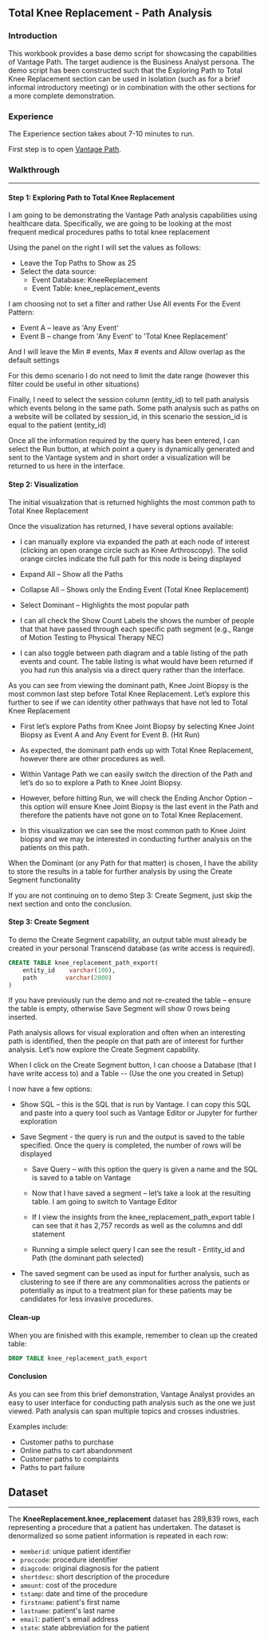 ## Total Knee Replacement - Path Analysis


### Introduction

This workbook provides a base demo script for showcasing the capabilities of Vantage Path. The target audience is the Business Analyst persona.
The demo script has been constructed such that the Exploring Path to Total Knee Replacement section can be used in isolation (such as for a brief informal introductory meeting) or in combination with the other sections for a more complete demonstration. 

### Experience

The Experience section takes about 7-10 minutes to run.

First step is to open <a href="/path-analyzer">Vantage Path</a>.

### Walkthrough
***

#### Step 1: Exploring Path to Total Knee Replacement

I am going to be demonstrating the Vantage Path analysis capabilities using healthcare data.  Specifically, we are going to be looking at the most frequent medical procedures paths to total knee replacement

Using the panel on the right I will set the values as follows:
- Leave the Top Paths to Show as 25
- Select the data source: 
    - Event Database: KneeReplacement
    - Event Table: knee_replacement_events


I am choosing not to set a filter and rather Use All events 
For the Event Pattern:
- Event A – leave as 'Any Event'
- Event B – change from 'Any Event' to 'Total Knee Replacement'
    
And I will leave the Min # events, Max # events and Allow overlap as the default settings

For this demo scenario I do not need to limit the date range (however this filter could be useful in other situations)

Finally, I need to select the session column (entity_id) to tell path analysis which events belong in the same path.  Some path analysis such as paths on a website will be collated by session_id, in this scenario the session_id is equal to the patient (entity_id)

Once all the information required by the query has been entered, I can select the Run button, at which point a query is dynamically generated and sent to the Vantage system and in short order a visualization will be returned to us here in the interface.

#### Step 2: Visualization

The initial visualization that is returned highlights the most common path to Total Knee Replacement

Once the visualization has returned, I have several options available:
- I can manually explore via expanded the path at each node of interest (clicking an open orange circle such as Knee Arthroscopy).  The solid orange circles indicate the full path for this node is being displayed 
- Expand All – Show all the Paths
- Collapse All – Shows only the Ending Event (Total Knee Replacement)
- Select Dominant – Highlights the most popular path

- I can all check the Show Count Labels the shows the number of people that that have passed through each specific path segment (e.g., Range of Motion Testing to Physical Therapy NEC)

- I can also toggle between path diagram and a table listing of the path events and count.  The table listing is what would have been returned if you had run this analysis via a direct query rather than the interface.

As you can see from viewing the dominant path, Knee Joint Biopsy is the most common last step before Total Knee Replacement.   Let’s explore this further to see if we can identity other pathways that have not led to Total Knee Replacement
- First let’s explore Paths from Knee Joint Biopsy by selecting Knee Joint Biopsy as Event A and Any Event for Event B.   (Hit Run)
- As expected, the dominant path ends up with Total Knee Replacement, however there are other procedures as well.

- Within Vantage Path we can easily switch the direction of the Path and let’s do so to explore a Path to Knee Joint Biopsy.  
- However, before hitting Run, we will check the Ending Anchor Option – this option will ensure Knee Joint Biopsy is the last event in the Path and therefore the patients have not gone on to Total Knee Replacement.
- In this visualization we can see the most common path to Knee Joint biopsy and we may be interested in conducting further analysis on the patients on this path.

When the Dominant (or any Path for that matter) is chosen, I have the ability to store the results in a table for further analysis by using the Create Segment functionality

If you are not continuing on to demo Step 3: Create Segment, just skip the next section and onto the conclusion.

#### Step 3: Create Segment

To demo the Create Segment capability, an output table must already be created in your personal Transcend database (as write access is required). 

```sql
CREATE TABLE knee_replacement_path_export(
    entity_id    varchar(100),
    path        varchar(2000)
)
```

If you have previously run the demo and not re-created the table – ensure the table is empty, otherwise Save Segment will show 0 rows being inserted.
    
Path analysis allows for visual exploration and often when an interesting path is identified, then the people on that path are of interest for further analysis.  Let’s now explore the Create Segment capability.

When I click on the Create Segment button, I can choose a Database (that I have write access to) and a Table  --  (Use the one you created in Setup)

I now have a few options:
- Show SQL – this is the SQL that is run by Vantage. I can copy this SQL and paste into a query tool such as Vantage Editor or Jupyter for further exploration
- Save Segment -  the query is run and the output is saved to the table specified.   Once the query is completed, the number of rows will be displayed

    - Save Query –  with this option the query is given a name and the SQL is saved to a table on Vantage

    - Now that I have saved a segment – let’s take a look at the resulting table.   I am going to switch to Vantage Editor
    - If I view the insights from the knee_replacement_path_export table I can see that it has 2,757 records as well as the columns and ddl statement
    - Running a simple select query I can see the result - Entity_id and Path (the dominant path selected)

- The saved segment can be used as input for further analysis, such as clustering to see if there are any commonalities across the patients or potentially as input to a treatment plan for these patients may be candidates for less invasive procedures.


#### Clean-up

When you are finished with this example, remember to clean up the created table:


```sql
DROP TABLE knee_replacement_path_export
```

#### Conclusion

As you can see from this brief demonstration, Vantage Analyst provides an easy to user interface for conducting path analysis such as the one we just viewed.   Path analysis can span multiple topics and crosses industries. 

Examples include:
- Customer paths to purchase
- Online paths to cart abandonment
- Customer paths to complaints
- Paths to part failure

## Dataset
***

The <b>KneeReplacement.knee_replacement</b> dataset has 289,839 rows, each representing a procedure that a patient has undertaken. The dataset is denormalized so some patient information is repeated in each row:

- `memberid`: unique patient identifier
- `proccode`: procedure identifier
- `diagcode`: original diagnosis for the patient
- `shortdesc`: short description of the procedure
- `amount`: cost of the procedure
- `tstamp`: date and time of the procedure
- `firstname`: patient's first name
- `lastname`: patient's last name
- `email`: patient's email address
- `state`: state abbreviation for the patient

